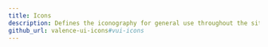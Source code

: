 ```yaml
---
title: Icons
description: Defines the iconography for general use throughout the site.
github_url: valence-ui-icons#vui-icons
---
```


<p>
	<span class="vui-icon-delete" style="display:inline-block; padding-right: 1rem;"></span>
	<span class="vui-icon-download" style="display:inline-block; padding-right: 1rem;"></span>
	<span class="vui-icon-link" style="display:inline-block; padding-right: 1rem;"></span>
	<span class="vui-icon-print" style="display:inline-block; padding-right: 1rem;"></span>
	<span class="vui-icon-share" style="display:inline-block; padding-right: 1rem;"></span>
	<span class="vui-icon-sliders" style="display:inline-block; padding-right: 1rem;"></span>
	<span class="vui-icon-subscribe" style="display:inline-block; padding-right: 1rem;"></span>
	<span class="vui-icon-tag" style="display:inline-block; padding-right: 1rem;"></span>
	<span class="vui-icon-upload" style="display:inline-block; padding-right: 1rem;"></span>
</p>
